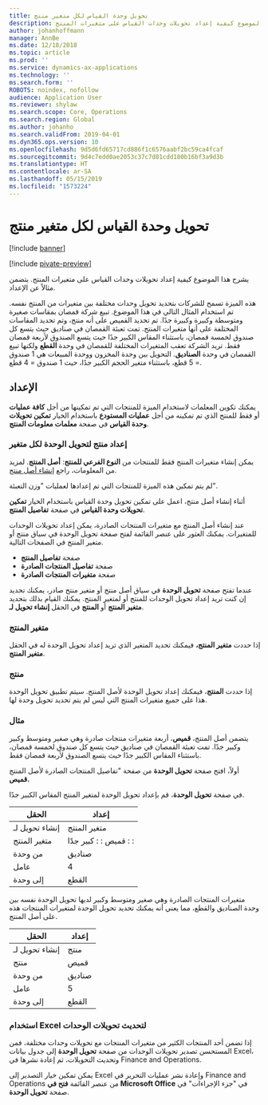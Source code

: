 ```yaml
---
title: تحويل وحدة القياس لكل متغير منتج
description: يشرح هذا الموضوع كيفية إعداد تحويلات وحدات القياس على متغيرات المنتج.
author: johanhoffmann
manager: AnnBe
ms.date: 12/18/2018
ms.topic: article
ms.prod: ''
ms.service: dynamics-ax-applications
ms.technology: ''
ms.search.form: ''
ROBOTS: noindex, nofollow
audience: Application User
ms.reviewer: shylaw
ms.search.scope: Core, Operations
ms.search.region: Global
ms.author: johanho
ms.search.validFrom: 2019-04-01
ms.dyn365.ops.version: 10
ms.openlocfilehash: 9d5d6fd65717cd886f1c6576aabf2bc59ca4fcaf
ms.sourcegitcommit: 9d4c7edd0ae2053c37c7d81cdd180b16bf3a9d3b
ms.translationtype: HT
ms.contentlocale: ar-SA
ms.lasthandoff: 05/15/2019
ms.locfileid: "1573224"
---
```

# <a name="unit-of-measure-conversion-per-product-variant"></a>تحويل وحدة القياس لكل متغير منتج

[!include [banner](../includes/banner.md)]

[!include [pivate-preview](../includes/pivate-preview-banner.md)]

يشرح هذا الموضوع كيفية إعداد تحويلات وحدات القياس على متغيرات المنتج. يتضمن مثالاً عن الإعداد.

هذه الميزة تسمح للشركات بتحديد تحويل وحدات مختلفة بين متغيرات من المنتج نفسه. تم استخدام المثال التالي في هذا الموضوع. تبيع شركة قمصان بمقاسات صغيرة ومتوسطة وكبيرة وكبيرة جدًا. تم تحديد القميص على أنه منتج، وتم تحديد المقاسات المختلفة على أنها متغيرات المنتج. تمت تعبئة القمصان في صناديق حيث يتسع كل صندوق لخمسة قمصان، باستثناء المقاس الكبير جدًا حيث يتسع الصندوق لأربعة قمصان فقط. تريد الشركة تعقب المتغيرات المختلفة للقمصان في وحدة **القطع** ولكنها تبيع القمصان في وحدة **الصناديق**. التحويل بين وحدة المخزون ووحدة المبيعات هي 1 صندوق = 5 قطع، باستثناء متغير الحجم الكبير جدًا، حيث 1 صندوق = 4 قطع.

## <a name="setup"></a>الإعداد

يمكنك تكوين المعلمات لاستخدام الميزة للمنتجات التي تم تمكينها من أجل **كافة عمليات** أو فقط للمنتج الذي تم تمكينه من أجل **عمليات المستودع** باستخدام الخيار **تمكين تحويلات وحدة القياس‬** في صفحة **معلمات معلومات المنتج‬**.

### <a name="set-up-a-product-for-unit-conversion-per-variant"></a>إعداد منتج لتحويل الوحدة لكل متغير

يمكن إنشاء متغيرات المنتج فقط للمنتجات من **النوع الفرعي للمنتج**: **أصل المنتج**. لمزيد من المعلومات، راجع [إنشاء أصل منتج](tasks/create-product-master.md).

لم يتم تمكين هذه الميزة للمنتجات التي تم إعدادها لعمليات "وزن التعبئة". 

أثناء إنشاء أصل منتج، اعمل على تمكين تحويل وحدة القياس باستخدام الخيار **‏‫تمكين تحويلات وحدة القياس‬** في صفحة **تفاصيل المنتج**.

عند إنشاء أصل المنتج مع متغيرات المنتجات الصادرة، يمكن إعداد تحويلات الوحدات للمتغيرات. يمكنك العثور على عنصر القائمة لفتح صفحة تحويل الوحدة في سياق منتج أو متغير المنتج في الصفحات التالية.

-   صفحة **تفاصيل المنتج‬**
-   صفحة **تفاصيل المنتجات الصادرة**
-   صفحة **متغيرات المنتجات الصادرة**

عندما تفتح صفحة **تحويل الوحدة** في سياق أصل منتج أو متغير منتج صادر، يمكنك تحديد إن كنت تريد إعداد تحويل الوحدات للمنتج أو لمتغير المنتج. يمكنك القيام بذلك بتحديد **متغير المنتج** أو **المنتج** في الحقل **إنشاء تحويل لـ‬**.

### <a name="product-variant"></a>متغير المنتج

إذا حددت **متغير المنتج،** فيمكنك تحديد المتغير الذي تريد إعداد تحويل الوحدة له في الحقل **متغير المنتج**.

### <a name="product"></a>منتج

إذا حددت **المنتج**، فيمكنك إعداد تحويل الوحدة لأصل المنتج. سيتم تطبيق تحويل الوحدة هذا على جميع متغيرات المنتج التي ليس لم يتم تحديد تحويل وحدة لها.

### <a name="example"></a>مثال

يتضمن أصل المنتج، **قميص**، أربعة متغيرات منتجات صادرة وهي صغير ومتوسط وكبير وكبير جدًا. تمت تعبئة القمصان في صناديق حيث يتسع كل صندوق لخمسة قمصان، باستثناء المقاس الكبير جدًا حيث يتسع الصندوق لأربعة قمصان فقط.

أولاً، افتح صفحة **تحويل الوحدة** من صفحة "تفاصيل المنتجات الصادرة لأصل المنتج **قميص.**

في صفحة **تحويل الوحدة**، قم بإعداد تحويل الوحدة لمتغير المنتج المقاس الكبير جدًا.

| **الحقل**             | **إعداد**             |
|-----------------------|-------------------------|
| إنشاء تحويل لـ | متغير المنتج         |
| متغير المنتج       | قميص : : كبير جدًا : : |
| من وحدة             | صناديق                   |
| عامل                | 4                       |
| إلى وحدة               | القطع                  |

متغيرات المنتجات الصادرة وهي صغير ومتوسط وكبير لديها تحويل الوحدة نفسه بين وحدة الصناديق والقطع، مما يعني أنه يمكنك تحديد تحويل الوحدة لمتغيرات المنتجات هذه على أصل المنتج.

| **الحقل**             | **إعداد** |
|-----------------------|-------------|
| إنشاء تحويل لـ | منتج     |
| منتج               | قميص     |
| من وحدة             | صناديق       |
| عامل                | 5           |
| إلى وحدة               | القطع      |

### <a name="using-excel-to-update-the-unit-conversions"></a>استخدام Excel لتحديث تحويلات الوحدات

إذا تضمن أحد المنتجات الكثير من متغيرات المنتجات مع تحويلات وحدات مختلفة، فمن المستحسن تصدير تحويلات الوحدات من صفحة **تحويل الوحدة** إلى جدول بيانات Excel، وتحديث التحويلات، ثم إعادة نشرها في Finance and Operations.

يمكن تمكين خيار التصدير إلى Excel وإعادة نشر عمليات التحرير في Finance and Operations من عنصر القائمة **فتح في Microsoft Office** في "جزء الإجراءات" في صفحة **تحويل الوحدة**.
